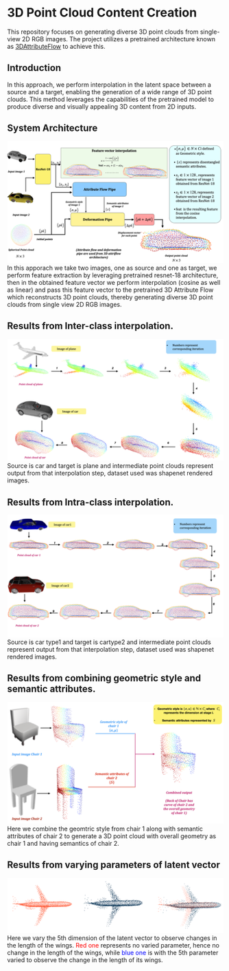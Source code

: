 # 3D Point Cloud Content Creation
This repository focuses on generating diverse 3D point clouds from single-view 2D RGB images. The project utilizes a pretrained architecture known as [3DAttributeFlow](https://github.com/junshengzhou/3DAttriFlow) to achieve this.
## Introduction 
In this approach, we perform interpolation in the latent space between a source and a target, enabling the generation of a wide range of 3D point clouds. This method leverages the capabilities of the pretrained model to produce diverse and visually appealing 3D content from 2D inputs.

## System Architecture
![Archi](https://github.com/Jatinkalal/3D-Content-Creation/blob/main/Images/%E2%80%8Efinal_block_diagram.%E2%80%8E001.jpeg)
In this apporach we take two images, one as source and one as target, we perform feature extraction by leveraging pretrained resnet-18 architecture, then in the obtained feature vector we perform interpolation (cosine as well as linear) and pass this feature vector to the pretrained 3D Attribute Flow which reconstructs 3D point clouds, thereby generating diverse 3D point clouds from single view 2D RGB images.

## Results from Inter-class interpolation.
![inter](https://github.com/Jatinkalal/3D-Content-Creation/blob/main/Images/Plane2car.002.jpeg)
Source is car and target is plane and intermediate point clouds represent output from that interpolation step, dataset used was shapenet rendered images.

## Results from Intra-class interpolation.
![intra](https://github.com/Jatinkalal/3D-Content-Creation/blob/main/Images/car2car.001.jpeg)
Source is car type1 and target is cartype2 and intermediate point clouds represent output from that interpolation step,  dataset used was shapenet rendered images.

## Results from combining geometric style and semantic attributes.
![combine](https://github.com/Jatinkalal/3D-Content-Creation/blob/main/Images/chair_combined2.001.jpeg)
Here we combine the geomtric style from chair 1 along with semantic attributes of chair 2 to generate a 3D point cloud with overall geometry as chair 1 and having semantics of chair 2.



## Results from varying parameters of latent vector
![len](https://github.com/Jatinkalal/3D-Content-Creation/blob/main/Images/PlaneLen.png)
Here we vary the 5th dimension of the latent vector to observe changes in the length of the wings. <span style="color:red;">Red one</span> represents no varied parameter, hence no change in the length of the wings, while <span style="color:blue;">blue one</span> is with the 5th parameter varied to observe the change in the length of its wings.










